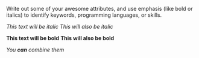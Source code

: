 Write out some of your awesome attributes, and use emphasis (like bold or italics) to identify keywords, programming languages, or skills.

 *This text will be italic*
_This will also be italic_

**This text will be bold**
__This will also be bold__

_You **can** combine them_
